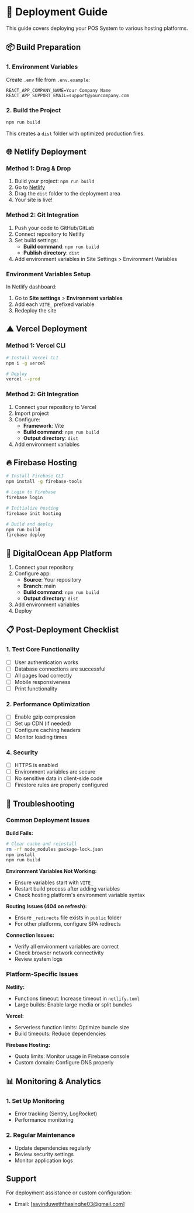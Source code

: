 # 🚀 Deployment Guide

This guide covers deploying your POS System to various hosting platforms.

## 📦 Build Preparation

### 1. Environment Variables

Create `.env` file from `.env.example`:

```env
REACT_APP_COMPANY_NAME=Your Company Name
REACT_APP_SUPPORT_EMAIL=support@yourcompany.com
```

### 2. Build the Project

```bash
npm run build
```

This creates a `dist` folder with optimized production files.

## 🌐 Netlify Deployment

### Method 1: Drag & Drop

1. Build your project: `npm run build`
2. Go to [Netlify](https://netlify.com)
3. Drag the `dist` folder to the deployment area
4. Your site is live!

### Method 2: Git Integration

1. Push your code to GitHub/GitLab
2. Connect repository to Netlify
3. Set build settings:
   - **Build command**: `npm run build`
   - **Publish directory**: `dist`
4. Add environment variables in Site Settings > Environment Variables

### Environment Variables Setup

In Netlify dashboard:
1. Go to **Site settings** > **Environment variables**
2. Add each `VITE_` prefixed variable
3. Redeploy the site

## ▲ Vercel Deployment

### Method 1: Vercel CLI

```bash
# Install Vercel CLI
npm i -g vercel

# Deploy
vercel --prod
```

### Method 2: Git Integration

1. Connect your repository to Vercel
2. Import project
3. Configure:
   - **Framework**: Vite
   - **Build command**: `npm run build`
   - **Output directory**: `dist`
4. Add environment variables

## 🔥 Firebase Hosting

```bash
# Install Firebase CLI
npm install -g firebase-tools

# Login to Firebase
firebase login

# Initialize hosting
firebase init hosting

# Build and deploy
npm run build
firebase deploy
```

## 🌊 DigitalOcean App Platform

1. Connect your repository
2. Configure app:
   - **Source**: Your repository
   - **Branch**: main
   - **Build command**: `npm run build`
   - **Output directory**: `dist`
3. Add environment variables
4. Deploy

## 📋 Post-Deployment Checklist

### 1. Test Core Functionality
- [ ] User authentication works
- [ ] Database connections are successful
- [ ] All pages load correctly
- [ ] Mobile responsiveness
- [ ] Print functionality

### 2. Performance Optimization
- [ ] Enable gzip compression
- [ ] Set up CDN (if needed)
- [ ] Configure caching headers
- [ ] Monitor loading times

### 4. Security
- [ ] HTTPS is enabled
- [ ] Environment variables are secure
- [ ] No sensitive data in client-side code
- [ ] Firestore rules are properly configured

## 🔧 Troubleshooting

### Common Deployment Issues

**Build Fails:**
```bash
# Clear cache and reinstall
rm -rf node_modules package-lock.json
npm install
npm run build
```

**Environment Variables Not Working:**
- Ensure variables start with `VITE_`
- Restart build process after adding variables
- Check hosting platform's environment variable syntax

**Routing Issues (404 on refresh):**
- Ensure `_redirects` file exists in `public` folder
- For other platforms, configure SPA redirects

**Connection Issues:**
- Verify all environment variables are correct
- Check browser network connectivity
- Review system logs

### Platform-Specific Issues

**Netlify:**
- Functions timeout: Increase timeout in `netlify.toml`
- Large builds: Enable large media or split bundles

**Vercel:**
- Serverless function limits: Optimize bundle size
- Build timeouts: Reduce dependencies

**Firebase Hosting:**
- Quota limits: Monitor usage in Firebase console
- Custom domain: Configure DNS properly

## 📊 Monitoring & Analytics

### 1. Set Up Monitoring
- Error tracking (Sentry, LogRocket)
- Performance monitoring

### 2. Regular Maintenance
- Update dependencies regularly
- Review security settings
- Monitor application logs

##  Support

For deployment assistance or custom configuration:
- Email: [savinduweththasinghe03@gmail.com]